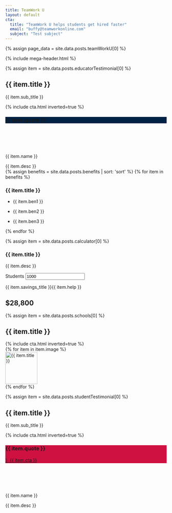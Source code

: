 ```yaml
---
title: TeamWork U
layout: default
cta:
  title: "TeamWork U helps students get hired faster"
  email: "buffy@teamworkonline.com"
  subject: "Test subject"
---
```

{% assign page_data = site.data.posts.teamWorkU[0] %}

{% include mega-header.html %}

<section class="py4">
<div class="container mx-auto flex flex-wrap">

{% assign item = site.data.posts.educatorTestimonial[0] %}

<div class="md-col-6 px4 my4 black flex items-center wow fadeInUp" data-wow-delay="0.2s">
<div class="flex-auto">
<h2 class="oswald my0 h2">{{ item.title }}</h2>
<p class="h5 regular pb2">{{ item.sub_title }}</p>
{% include cta.html inverted=true %}
</div>
</div>
<div class="md-col-5 wow fadeInUp card-shadow my4" data-wow-delay="0.3s">
<div class="bg-black col-12 px2 py3 flex-none" style="background-color: #002244;">
<h3 class="oswald line-height-4 ltr-spacing-2 h4 m0 regular white">{{ item.quote }}</h3>
</div>
<div class="col-12 bg-white px2 py3 flex-auto">
<div class="flex items-center">
<div class="mr2 flex-none" style="background-image: url({{ item.image.url }}); background-size: cover; background-repeat: no-repeat; background-position: center; height: 64px; width: 64px;"></div>
<div class="flex-auto">
<p class="line-height-1 h5 regular mt0 mb1 black semibold">{{ item.name }}</p>
<p class="line-height-4 h5 regular m0 muted">{{ item.desc }}</p>
</div>
</div>
</div>
</div>

</div>
</section>

<section class="bg-gray benefits">
<div class="container mx-auto py4" style="margin-top: 8rem;">
<div class="flex flex-wrap" style="margin-top: -8rem;">
{% assign benefits = site.data.posts.benefits | sort: 'sort' %}
{% for item in benefits %}
<div class="flex-auto md-col-4 col-12 mx2 mb4 px3 pt3 card-shadow bg-white">
<h3 class="oswald black mb3 center h3">{{ item.title }}</h3>
<div class="pb3">
<ul>
<li><p class="line-height-6 py1 regular black checkmark">{{ item.ben1 }}</p></li>
<li><p class="line-height-6 py1 regular black checkmark">{{ item.ben2 }}</p></li>
<li><p class="line-height-6 py1 regular black checkmark">{{ item.ben3 }}</p></li>
</ul>
</div>
</div>

{% endfor %}
</div>
</div>
</section>


<section class="py4">
<div class="container mx-auto flex flex-wrap">


{% assign item = site.data.posts.calculator[0] %}

<div class="md-col-6 px4 my4 black flex items-center wow fadeInUp" data-wow-delay="0.2s">
<div class="flex-auto">
<h3 class="oswald h3">{{ item.title }}</h3>
<p class="p">{{ item.desc }}</p>
</div>
</div>

<div class="px2 col-12 md-col-6 mx-auto flex">
<div class="flex items-center card-shadow bg-white">

<form class="px4">
  <label class="p black bold my0">Students</label>
  <input type="number" class="js-savings-input block col-12 mt1 mb3 field regular" placeholder="Enter no. of students" value="1000" step="100" onchange="savingsUpdate()">
  <p class="p black bold my0 tooltip">{{ item.savings_title }}<span class="tooltiptext ml1">{{ item.help }}</span></p>
  <h2 class="h2 green7 my0">$<span class="js-savings-value">28,800</span></h2>
</form>
<script>
// Ability to stringify and add commas
function numberWithCommas(x) {
    return x.toString().replace(/\B(?=(\d{3})+(?!\d))/g, ",");
}

// Update the .js-savings-value based on .js-savings-input
function savingsUpdate() {
var savingsInput = document.querySelector(".js-savings-input").value;
// Formula for calculating the savings
var savingsValue = numberWithCommas((savingsInput * 30) - 1200);
document.querySelector(".js-savings-value").textContent = savingsValue;
}

// Run savingsUpdate on load to ensure a correct number
var ready = (callback) => {
if (document.readyState != "loading") callback();
else document.addEventListener("DOMContentLoaded", callback);
}

ready(() => {
savingsUpdate();
});
</script>

</div>
</div>

</div>
</section>


<section class="py4 bg-white">
<div class="container py4  mx-auto flex flex-wrap">

{% assign item = site.data.posts.schools[0] %}

<div class="md-col-8 col-12 mx-auto black mb2 flex items-center center wow fadeInUp" data-wow-delay="0.2s">
<div class="flex-auto">
<h2 class="oswald h2">{{ item.title }}</h2>
{% include cta.html inverted=true %}
</div>
</div>

<div class="flex flex-wrap my3">
  {% for item in item.image %}
  <div class="col-6 md-col-3 center px2 mt2">
    <img class="inline-block mb1" src="{{ item.url }}" alt="{{ item.title }}" width="100" />
  </div>
  {% endfor %}

</div>

</div>
</section>

<section class="py4">
<div class="container mx-auto flex flex-wrap">

{% assign item = site.data.posts.studentTestimonial[0] %}

<div class="md-col-6 px4 my4 black flex items-center wow fadeInUp" data-wow-delay="0.2s">
<div class="flex-auto">
<h2 class="oswald my0 h2">{{ item.title }}</h2>
<p class="h5 regular pb2">{{ item.sub_title }}</p>
{% include cta.html inverted=true %}
</div>
</div>

<div class="md-col-5 wow fadeInUp card-shadow my4" data-wow-delay="0.3s">
<div class="bg-black col-12 px2 py3 flex-none" style="background-color: #CE1141;">
<h3 class="oswald line-height-4 ltr-spacing-2 h4 m0 pb2 regular white">{{ item.quote }}<i class="icofont-dart icofont-1x"></i></h3>

<a href="{{ item.url }}" target="new" class="oswald white text-decoration-none">〉{{ item.cta }}</a>
</div>

<div class="col-12 bg-white px2 py3 flex-auto">
<div class="flex items-center">
<div class="mr2 flex-none" style="background-image: url({{ item.image.url }}); background-size: cover; background-repeat: no-repeat; background-position: center; height: 64px; width: 64px;"></div>
<div class="flex-auto">
<p class="line-height-1 h5 regular mt0 mb1 black semibold">{{ item.name }}</p>
<p class="line-height-4 h5 regular m0 muted">{{ item.desc }}</p>
</div>
</div>
</div>
</div>

</div>
</section>
